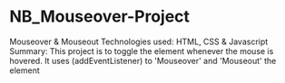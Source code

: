 # NB_Mouseover-Project
Mouseover &amp; Mouseout
Technologies used: HTML, CSS & Javascript
Summary: This project is to toggle the element whenever the mouse is hovered.
It uses (addEventListener) to 'Mouseover' and 'Mouseout' the element
